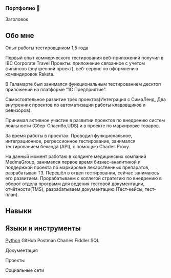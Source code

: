 ### Портфолио 👋

Заголовок

## Обо мне

Опыт работы тестировщиком 1,5 года

Первый опыт коммерческого тестирования веб-приложений получил в IBC Corporate Travel Проекты: приложение связанное с учетом финансов (внутренний проект), веб-сервис по оформлению командировок Raketa.

В Галамарте был занимался функциональным тестированием десктоп приложений на платформе "1С Предприятие".

Самостоятельное развитие трёх проектов(Интеграция с СимаЛенд, Два внутренних проектов по автоматизации работы кладовщиков и ревизоров).

Принимал активное участие в развитии проектов по внедрению систем лояльности (Сбер-Спасибо,UDS) и в проекте по маркировке товаров.

За время работы в проектах: Проводил функциональное, интеграционное, регрессионное тестирование, занимался тестированием бекэнда (API), с помощью Charles Proxy.

На данный момент работаю в холдинге медицинских компаний MedmaGroup, занимался первое время бизнес-аналитикой и поддержкой проекта по маркировке лекарственных препаратов, разрабатывал ТЗ. Перешёл в отдел тестирования, сейчас занимаюсь его развитием. Прорабатываем с коллегой стратегию по внедрению в оборот отдела программ для ведения тестовой документации, отчётности(TMS), разрабатываем документацию (Тест-кейсы, тест-план).

## Навыки

## Языки и инструменты

[Python](https://img.shields.io/badge/Python-blue)
GitHub
Postman
Charles
Fiddler
SQL

Документация

Проекты

Социальные сети
